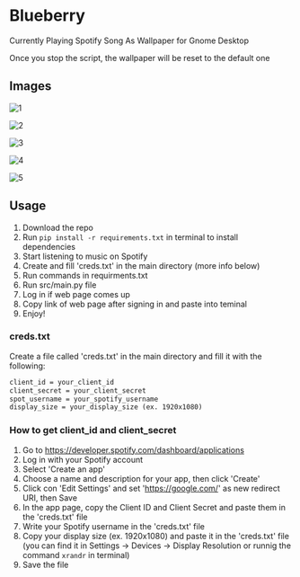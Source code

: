 # Blueberry

 Currently Playing Spotify Song As Wallpaper for Gnome Desktop

 Once you stop the script, the wallpaper will be reset to the default one

## Images

![1](https://user-images.githubusercontent.com/30321729/145736816-33fa7ca4-7e9c-4299-9ea2-dbfe0acc78ab.png)

![2](https://user-images.githubusercontent.com/30321729/145736819-589ab479-38f9-4b61-9be9-61a02567dab4.png)

![3](https://user-images.githubusercontent.com/30321729/145736824-894d5452-89af-444f-b3f6-53925f9b4dce.png)

![4](https://user-images.githubusercontent.com/30321729/145736827-44439bc5-7ecc-4113-beda-442b0f210639.png)

![5](https://user-images.githubusercontent.com/30321729/145736829-f9a9aaed-2c9f-41aa-b490-2e77ee76b114.png)

## Usage

1. Download the repo
2. Run `pip install -r requirements.txt` in terminal to install dependencies
3. Start listening to music on Spotify
4. Create and fill 'creds.txt' in the main directory (more info below)
5. Run commands in requirments.txt
6. Run src/main.py file
7. Log in if web page comes up
8. Copy link of web page after signing in and paste into teminal
9. Enjoy!

### creds.txt

Create a file called 'creds.txt' in the main directory and fill it with the following:

``` txt
client_id = your_client_id
client_secret = your_client_secret
spot_username = your_spotify_username
display_size = your_display_size (ex. 1920x1080)
```

### How to get client_id and client_secret

1. Go to https://developer.spotify.com/dashboard/applications
2. Log in with your Spotify account
3. Select 'Create an app'
4. Choose a name and description for your app, then click 'Create'
5. Click con 'Edit Settings' and set 'https://google.com/' as new redirect URI, then Save
6. In the app page, copy the Client ID and Client Secret and paste them in the 'creds.txt' file
7. Write your Spotify username in the 'creds.txt' file
8. Copy your display size (ex. 1920x1080) and paste it in the 'creds.txt' file (you can find it in Settings -> Devices -> Display Resolution or runnig the command `xrandr` in terminal)
9. Save the file

